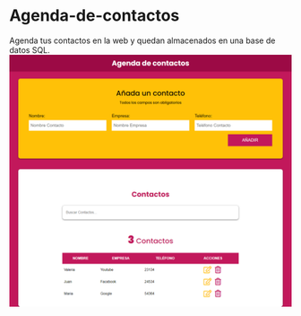 # Agenda-de-contactos
Agenda tus contactos en la web y quedan almacenados en una base de datos SQL.
<img src="img/ContactoScreen.png"></img>
